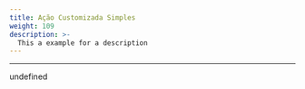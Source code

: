 ```yaml
---
title: Ação Customizada Simples
weight: 109
description: >-
  This a example for a description
---
```


---

undefined
